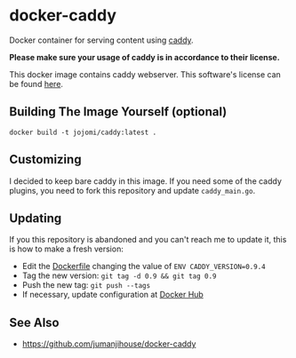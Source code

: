 # docker-caddy

Docker container for serving content using [caddy](https://caddyserver.com).

**Please make sure your usage of caddy is in accordance to their license.**

This docker image contains caddy webserver. This software's license can be found [here](https://github.com/mholt/caddy/blob/master/LICENSE.txt).

## Building The Image Yourself (optional)

    docker build -t jojomi/caddy:latest .


## Customizing

I decided to keep bare caddy in this image. If you need some of the caddy plugins, you need to fork this repository and update `caddy_main.go`.


## Updating

If you this repository is abandoned and you can't reach me to update it, this is how to make a fresh version:

* Edit the [Dockerfile](Dockerfile) changing the value of `ENV CADDY_VERSION=0.9.4`
* Tag the new version: `git tag -d 0.9 && git tag 0.9`
* Push the new tag: `git push --tags`
* If necessary, update configuration at [Docker Hub](https://hub.docker.com/r/jojomi/caddy/)


## See Also

* https://github.com/jumanjihouse/docker-caddy
